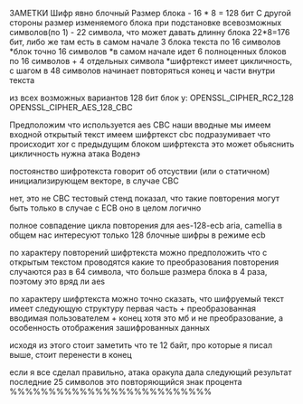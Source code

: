 ЗАМЕТКИ
Шифр явно блочный
Размер блока - 16 \* 8 = 128 бит
С другой стороны размер изменяемого блока при подстановке всевозможных символов(по 1) - 22 символа, что может давать длинну блока 22\*8=176 бит, либо же там есть 
в самом начале 3 блока текста по 16 символов
\*блок точно 16 символов
\*в самом начале идет 6 полноценных блоков по 16 символов + 4 отдельных символа
\*шифртекст имеет цикличность, с шагом в 48 символов начинает повторяться конец и части внутри текста

из всех возможных вариантов 128 бит блок у:
OPENSSL_CIPHER_RC2_128
OPENSSL_CIPHER_AES_128_CBC

Предположим что используется aes CBC
наши вводные
мы имеем входной открытый текст
имеем шифртекст
cbc подразумивает что происходит xor с предыдущим блоком шифртекста
это может обьяснить цикличность
нужна атака Воденэ


постоянство шифротекста говорит об отсуствии (или о статичном) инициализирующем векторе, в случае CBC

нет, это не CBC
тестовый стенд показал, что такие повторения могут быть только в случае с ECB
оно в целом логично

полное совпадение цикла повторения для aes-128-ecb
aria, camellia
в общем нас интересуют только 128 блочные шифры в режиме ecb



по характеру повторений шифртекста можно предположить что с открытым текстом проводятся какие то преобразования
повторения случаются раз в 64 символа, что больше размера блока в 4 раза, поэтому это вряд ли aes

по характеру шифртекста можно точно сказать, что шифруемый текст имеет следующую структуру
первая часть + преобразованная вводимая пользователем + конец
хотя это мб и не преобразование, а особенность отображения зашифрованных данных

исходя из этого стоит заметить что те 12 байт, про которые я писал выше, стоит перенести в конец



если я все сделал правильно, атака оракула дала следующий результат
последние 25 символов это повторяющийся знак процента
%%%%%%%%%%%%%%%%%%%%%%%%%%
